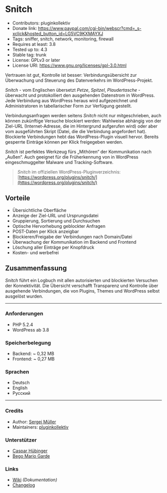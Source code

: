 # Snitch #

* Contributors:      pluginkollektiv
* Donate link:       https://www.paypal.com/cgi-bin/webscr?cmd=_s-xclick&hosted_button_id=LG5VC9KXMAYXJ
* Tags:              sniffer, snitch, network, monitoring, firewall
* Requires at least: 3.8
* Tested up to:      4.3
* Stable tag:        trunk
* License:           GPLv3 or later
* License URI:       https://www.gnu.org/licenses/gpl-3.0.html


Vertrauen ist gut, Kontrolle ist besser: Verbindungsübersicht zur Überwachung und Steuerung des Datenverkehrs im WordPress-Projekt.

*Snitch* - vom Englischen übersetzt *Petze*, *Spitzel*, *Plaudertasche* - überwacht und protokolliert den ausgehenden Datenstrom in WordPress. Jede Verbindung aus WordPress heraus wird aufgezeichnet und Administratoren in tabellarischer Form zur Verfügung gestellt.

Verbindungsanfragen werden seitens *Snitch* nicht nur mitgeschrieben, auch können zukünftige Versuche blockiert werden: Wahlweise abhängig von der Ziel-URL (Internet-Adresse, die im Hintergrund aufgerufen wird) oder aber vom ausgeführten Skript (Datei, die die Verbindung angefordert hat). Blockierte Verbindungen hebt das WordPress-Plugin visuell hervor. Bereits gesperrte Einträge können per Klick freigegeben werden.

*Snitch* ist perfektes Werkzeug fürs „Mithören“ der Kommunikation nach „Außen“. Auch geeignet für die Früherkennung von in WordPress eingeschmuggelter Malware und Tracking-Software.


> _Snitch_ im offiziellen WordPress-Pluginverzeichnis: [https://wordpress.org/plugins/snitch/](https://wordpress.org/plugins/snitch/)


## Vorteile

* Übersichtliche Oberfläche
* Anzeige der Ziel-URL und Ursprungsdatei
* Gruppierung, Sortierung und Durchsuchen
* Optische Hervorhebung geblockter Anfragen
* POST-Daten per Klick anzeigbar
* Blockieren/Freigabe der Verbindungen nach Domain/Datei
* Überwachung der Kommunikation im Backend und Frontend
* Löschung aller Einträge per Knopfdruck
* Kosten- und werbefrei


## Zusammenfassung

*Snitch* führt ein Logbuch mit allen autorisierten und blockierten Versuchen der Konnektivität. Die Übersicht verschafft Transparenz und Kontrolle über ausgehende Verbindungen, die von Plugins, Themes und WordPress selbst ausgelöst wurden.

___


### Anforderungen

* PHP 5.2.4
* WordPress ab 3.8


### Speicherbelegung

* Backend: ~ 0,32 MB
* Frontend: ~ 0,27 MB


### Sprachen
* Deutsch
* English
* Русский


___


### Credits ###
* Author: [Sergej Müller](https://sergejmueller.github.io/)
* Maintainers: [pluginkollektiv](http://pluginkollektiv.org/)


### Unterstützer

* [Caspar Hübinger](http://glueckpress.com)
* [Bego Mario Garde](https://garde-medienberatung.de)


### Links

* [Wiki](https://github.com/pluginkollektiv/snitch/wiki) *(Dokumentation)*
* [Changelog](https://github.com/pluginkollektiv/snitch/blob/master/CHANGELOG.md)
